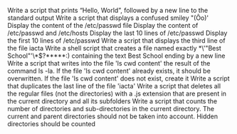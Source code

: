 Write a script that prints “Hello, World”, followed by a new line to the standard output
Write a script that displays a confused smiley "(Ôo)'
Display the content of the /etc/passwd file
Display the content of /etc/passwd and /etc/hosts
Display the last 10 lines of /etc/passwd
Display the first 10 lines of /etc/passwd
Write a script that displays the third line of the file iacta
Write a shell script that creates a file named exactly \*\\'"Best School"\'\\*$\?\*\*\*\*\*:) containing the text Best School ending by a new line
Write a script that writes into the file 'ls cwd content' the result of the command ls -la. If the file 'ls cwd content' already exists, it should be overwritten. If the file 'ls cwd content' does not exist, create it
Write a script that duplicates the last line of the file 'iacta'
Write a script that deletes all the regular files (not the directories) with a .js extension that are present in the current directory and all its subfolders
Write a script that counts the number of directories and sub-directories in the current directory. The current and parent directories should not be taken into account. Hidden directories should be counted
